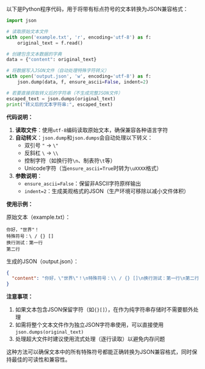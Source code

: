 以下是Python程序代码，用于将带有标点符号的文本转换为JSON兼容格式：

```python
import json

# 读取原始文本文件
with open('example.txt', 'r', encoding='utf-8') as f:
    original_text = f.read()

# 创建包含文本数据的字典
data = {"content": original_text}

# 将数据写入JSON文件（自动处理特殊字符转义）
with open('output.json', 'w', encoding='utf-8') as f:
    json.dump(data, f, ensure_ascii=False, indent=2)

# 若要直接获取转义后的字符串（不生成完整JSON文件）
escaped_text = json.dumps(original_text)
print("转义后的文本字符串:", escaped_text)
```

**代码说明：**

1. **读取文件**：使用`utf-8`编码读取原始文本，确保兼容各种语言字符
2. **自动转义**：`json.dump`和`json.dumps`会自动处理以下转义：
   - 双引号 `"` → `\"`
   - 反斜杠 `\` → `\\`
   - 控制字符（如换行符`\n`、制表符`\t`等）
   - Unicode字符（当`ensure_ascii=True`时转为`\uXXXX`格式）
3. **参数说明**：
   - `ensure_ascii=False`：保留非ASCII字符原样输出
   - `indent=2`：生成美观格式的JSON（生产环境可移除以减小文件体积）

**使用示例：**

原始文本（example.txt）：
```
你好，"世界"！
特殊符号：\ / {} []
换行测试：第一行
第二行
```

生成的JSON（output.json）：
```json
{
  "content": "你好，\"世界\"！\n特殊符号：\\ / {} []\n换行测试：第一行\n第二行"
}
```

**注意事项：**
1. 如果文本包含JSON保留字符（如`{}[]`），在作为纯字符串存储时不需要额外处理
2. 如需将整个文本文件作为独立JSON字符串使用，可以直接使用`json.dumps(original_text)`
3. 处理超大文件时建议使用流式处理（逐行读取）以避免内存问题

这种方法可以确保文本中的所有特殊符号都能正确转换为JSON兼容格式，同时保持最佳的可读性和兼容性。